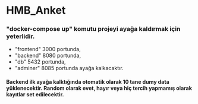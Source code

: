 # HMB_Anket

### "docker-compose up" komutu projeyi ayağa kaldırmak için yeterlidir.

- "frontend" 3000 portunda,
- "backend" 8080 portunda,
- "db" 5432 portunda,
- "adminer" 8085 portunda ayağa kalkacaktır. 

#### Backend ilk ayağa kalktığında otomatik olarak 10 tane dumy data yüklenecektir. Random olarak evet, hayır veya hiç tercih yapmamış olarak kayıtlar set edilecektir.
